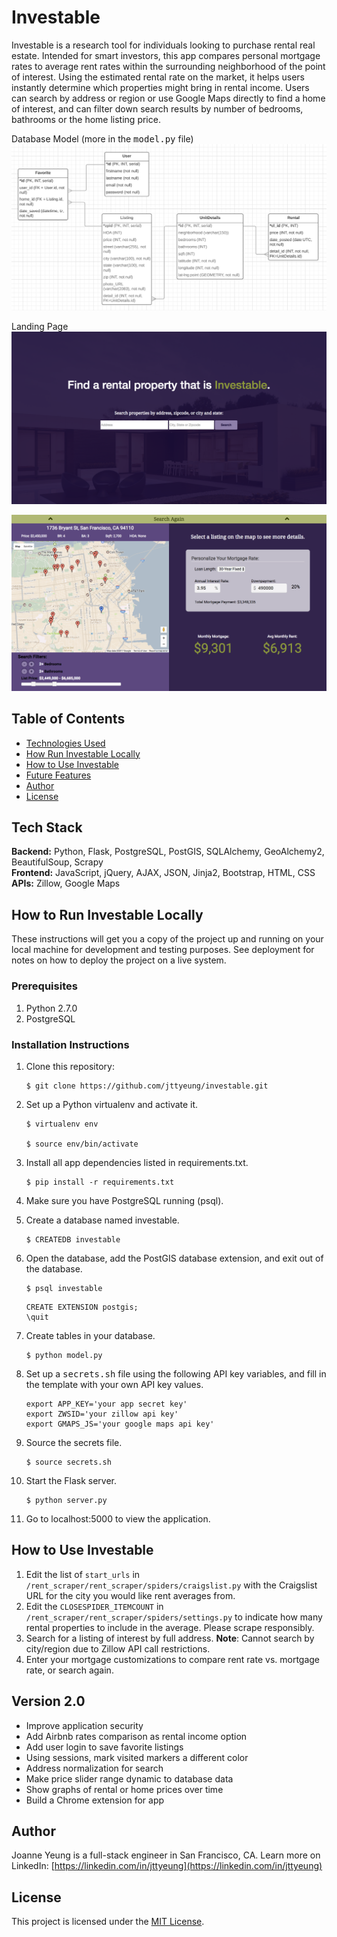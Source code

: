 Investable
======

Investable is a research tool for individuals looking to purchase rental real estate. Intended for smart investors, this app compares personal mortgage rates to average rent rates within the surrounding neighborhood of the point of interest. Using the estimated rental rate on the market, it helps users instantly determine which properties might bring in rental income. Users can search by address or region or use Google Maps directly to find a home of interest, and can filter down search results by number of bedrooms, bathrooms or the home listing price.

Database Model (more in the <kbd>model.py</kbd> file)
![Investable DB Model](/static/images/database_model.png)

Landing Page
![Investable Homepage](/static/images/investable_1.png)

![Investable Second Page](/static/images/investable_2.png)


Table of Contents
------
* [Technologies Used](#technology)
* [How Run Investable Locally](#run)
* [How to Use Investable](#use)
* [Future Features](#nextversion)
* [Author](#author)
* [License](#license)


## <a name="technology"></a>Tech Stack

<b>Backend:</b> Python, Flask, PostgreSQL, PostGIS, SQLAlchemy, GeoAlchemy2, BeautifulSoup, Scrapy<br/>
<b>Frontend:</b> JavaScript, jQuery, AJAX, JSON, Jinja2, Bootstrap, HTML, CSS<br/>
<b>APIs:</b> Zillow, Google Maps<br/>


## <a name="run"></a>How to Run Investable Locally

These instructions will get you a copy of the project up and running on your local machine for development and testing purposes. See deployment for notes on how to deploy the project on a live system.

### Prerequisites

1. Python 2.7.0
2. PostgreSQL

### Installation Instructions
1. Clone this repository:
    ```
    $ git clone https://github.com/jttyeung/investable.git

    ```
2. Set up a Python virtualenv and activate it.
    ```
    $ virtualenv env

    $ source env/bin/activate
    ```
3. Install all app dependencies listed in requirements.txt.
    ```
    $ pip install -r requirements.txt
    ```
4. Make sure you have PostgreSQL running (psql).
5. Create a database named investable.
    ```
    $ CREATEDB investable
    ```
6. Open the database, add the PostGIS database extension, and exit out of the database.
    ```
    $ psql investable
    ```
    
    ```
    CREATE EXTENSION postgis;
    \quit
    ```
7. Create tables in your database.
    ```
    $ python model.py
    ```
8. Set up a <kbd>secrets.sh</kbd> file using the following API key variables, and fill in the template with your own API key values.
    ```
    export APP_KEY='your app secret key'
    export ZWSID='your zillow api key'
    export GMAPS_JS='your google maps api key'
    ```
9. Source the secrets file.
    ```
    $ source secrets.sh
    ```
10. Start the Flask server.
    ```
    $ python server.py
    ```
11. Go to localhost:5000 to view the application.


## <a name="use"></a>How to Use Investable
1. Edit the list of `start_urls` in `/rent_scraper/rent_scraper/spiders/craigslist.py` with the Craigslist URL for the city you would like rent averages from.
2. Edit the `CLOSESPIDER_ITEMCOUNT` in `/rent_scraper/rent_scraper/spiders/settings.py` to indicate how many rental properties to include in the average. Please scrape responsibly.
3. Search for a listing of interest by full address. **Note**: Cannot search by city/region due to Zillow API call restrictions.
4. Enter your mortgage customizations to compare rent rate vs. mortgage rate, or search again.


## <a name="nextversion"></a>Version 2.0
* Improve application security
* Add Airbnb rates comparison as rental income option
* Add user login to save favorite listings
* Using sessions, mark visited markers a different color
* Address normalization for search
* Make price slider range dynamic to database data
* Show graphs of rental or home prices over time
* Build a Chrome extension for app


## <a name="author"></a>Author

Joanne Yeung is a full-stack engineer in San Francisco, CA.
Learn more on LinkedIn: [https://linkedin.com/in/jttyeung](https://linkedin.com/in/jttyeung)


## <a name="license"></a>License

This project is licensed under the [MIT License](LICENSE.md).

